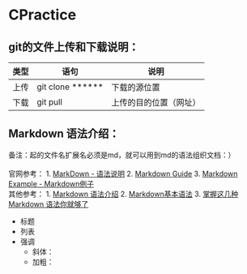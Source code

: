 # CPractice
## git的文件上传和下载说明：
| 类型 | 语句 | 说明 |
| ------ | ------ | ------ |
| 上传 | git clone ****** | 下载的源位置 |
| 下载 | git pull | 上传的目的位置（网址） |

## Markdown 语法介绍：
备注：起的文件名扩展名必须是md，就可以用到md的语法组织文档：） <br>  
官网参考：
    1. [MarkDown - 语法说明](http://www.markdown.cn/)
    2. [Markdown Guide](https://www.markdownguide.org/)
    3. [Markdown Example - Markdown例子](https://en.wikipedia.org/wiki/Markdown#Example)<br>
其他参考：
    1. [Markdown 语法介绍](https://coding.net/help/doc/project/markdown.html)
    2. [Markdown基本语法](https://www.jianshu.com/p/191d1e21f7ed)
    3. [掌握这几种 Markdown 语法你就够了](https://learnku.com/laravel/t/621/you-will-be-able-to-master-these-markdown-grammars)
    
- 标题
- 列表
- 强调
    - 斜体：
    - 加粗：

